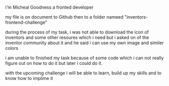 <!-- identity -->
i'm Micheal Goodness a fronted developer 

<!-- location -->
my file is on document to Github then to a folder nameed "inventors-frontend-challenge"

<!-- challenges i faced -->
during the process of my task, i was not able to download the icon of inventors and some other resoures which i need but i asked on of the inventor community about it and he said i can use my own image and similer colors

<!-- on finshed tasked -->
i am unable to finished my task because of some code which i can not really figure out on how to do it but later i could do it. 

<!-- my aim -->
with the upcoming challenge i will be able to learn, build up my skills and to know how to implime it 